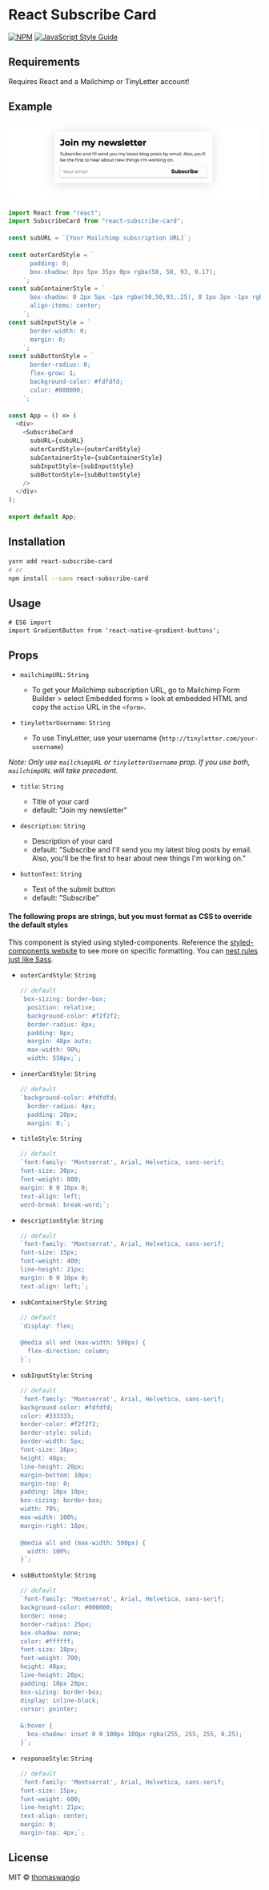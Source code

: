 # React Subscribe Card

[![NPM](https://img.shields.io/npm/v/react-subscribe-card.svg)](https://www.npmjs.com/package/react-subscribe-card) [![JavaScript Style Guide](https://img.shields.io/badge/code_style-standard-brightgreen.svg)](https://standardjs.com)

## Requirements

Requires React and a Mailchimp or TinyLetter account!

## Example

![example](./example.png)

```js
import React from "react";
import SubscribeCard from "react-subscribe-card";

const subURL = `[Your Mailchimp subscription URL]`;

const outerCardStyle = `
      padding: 0;
      box-shadow: 0px 5px 35px 0px rgba(50, 50, 93, 0.17);
    `;
const subContainerStyle = `
      box-shadow: 0 2px 5px -1px rgba(50,50,93,.25), 0 1px 3px -1px rgba(0,0,0,.3);
      align-items: center;
    `;
const subInputStyle = `
      border-width: 0;
      margin: 0;
    `;
const subButtonStyle = `
      border-radius: 0;
      flex-grow: 1;
      background-color: #fdfdfd;
      color: #000000;
    `;

const App = () => (
  <div>
    <SubscribeCard
      subURL={subURL}
      outerCardStyle={outerCardStyle}
      subContainerStyle={subContainerStyle}
      subInputStyle={subInputStyle}
      subButtonStyle={subButtonStyle}
    />
  </div>
);

export default App;
```

## Installation

```bash
yarn add react-subscribe-card
# or
npm install --save react-subscribe-card
```

## Usage

```
# ES6 import
import GradientButton from 'react-native-gradient-buttons';
```

## Props

- `mailchimpURL`: `String`

  - To get your Mailchimp subscription URL, go to Mailchimp Form Builder > select Embedded forms > look at embedded HTML and copy the `action` URL in the `<form>`.

- `tinyletterUsername`: `String`
  - To use TinyLetter, use your username (`http://tinyletter.com/your-username`)

_Note: Only use `mailchimpURL` or `tinyletterUsername` prop. If you use both, `mailchimpURL` will take precedent._

- `title`: `String`

  - Title of your card
  - default: "Join my newsletter"

- `description`: `String`

  - Description of your card
  - default: "Subscribe and I'll send you my latest blog posts by email. Also, you'll be the first to hear about new things I'm working on."

- `buttonText`: `String`

  - Text of the submit button
  - default: "Subscribe"

#### The following props are strings, but you must format as CSS to override the default styles

This component is styled using styled-components. Reference the [styled-components website](https://www.styled-components.com/) to see more on specific formatting. You can [nest rules just like Sass](https://www.styled-components.com/docs/faqs#can-i-nest-rules).

- `outerCardStyle`: `String`

  ```js
  // default
  `box-sizing: border-box;
    position: relative;
    background-color: #f2f2f2;
    border-radius: 8px;
    padding: 8px;
    margin: 48px auto;
    max-width: 90%;
    width: 550px;`;
  ```

- `innerCardStyle`: `String`

  ```js
  // default
  `background-color: #fdfdfd;
    border-radius: 4px;
    padding: 20px;
    margin: 0;`;
  ```

- `titleStyle`: `String`

  ```js
  // default
  `font-family: 'Montserrat', Arial, Helvetica, sans-serif;
  font-size: 30px;
  font-weight: 800;
  margin: 0 0 10px 0;
  text-align: left;
  word-break: break-word;`;
  ```

- `descriptionStyle`: `String`

  ```js
  // default
  `font-family: 'Montserrat', Arial, Helvetica, sans-serif;
  font-size: 15px;
  font-weight: 400;
  line-height: 21px;
  margin: 0 0 10px 0;
  text-align: left;`;
  ```

- `subContainerStyle`: `String`

  ```js
  // default
  `display: flex;
  
  @media all and (max-width: 500px) {
    flex-direction: column;
  }`;
  ```

- `subInputStyle`: `String`

  ```js
  // default
  `font-family: 'Montserrat', Arial, Helvetica, sans-serif;
  background-color: #fdfdfd;
  color: #333333;
  border-color: #f2f2f2;
  border-style: solid;
  border-width: 5px;
  font-size: 16px;
  height: 40px;
  line-height: 20px;
  margin-bottom: 10px;
  margin-top: 0;
  padding: 10px 10px;
  box-sizing: border-box;
  width: 70%;
  max-width: 100%;
  margin-right: 16px;
  
  @media all and (max-width: 500px) {
    width: 100%;
  }`;
  ```

- `subButtonStyle`: `String`

  ```js
  // default
  `font-family: 'Montserrat', Arial, Helvetica, sans-serif;
  background-color: #000000;
  border: none;
  border-radius: 25px;
  box-shadow: none;
  color: #ffffff;
  font-size: 18px;
  font-weight: 700;
  height: 40px;
  line-height: 20px;
  padding: 10px 20px;
  box-sizing: border-box;
  display: inline-block;
  cursor: pointer;
  
  &:hover {
    box-shadow: inset 0 0 100px 100px rgba(255, 255, 255, 0.25);
  }`;
  ```

- `responseStyle`: `String`
  ```js
  // default
  `font-family: 'Montserrat', Arial, Helvetica, sans-serif;
  font-size: 15px;
  font-weight: 600;
  line-height: 21px;
  text-align: center;
  margin: 0;
  margin-top: 4px;`;
  ```

## License

MIT © [thomaswangio](https://github.com/thomaswangio)
